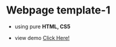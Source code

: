 # Webpage template-1

- using pure **HTML, CS5**

- view demo  [Click Here!](https://abd-allh.github.io/webpage-html-css-template-1/)
